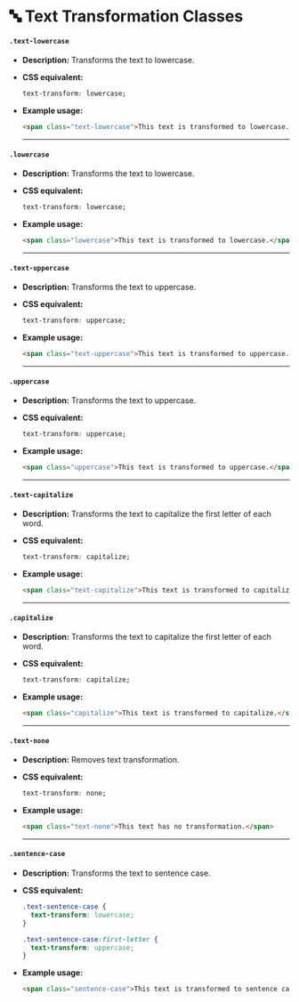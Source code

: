 # 🔤 Text Transformation Classes

#### **`.text-lowercase`**  
- **Description:** Transforms the text to lowercase.  
- **CSS equivalent:**  
  ```css
  text-transform: lowercase;
  ```  
- **Example usage:**  
  ```html
  <span class="text-lowercase">This text is transformed to lowercase.</span>
  ```  

  ---

#### **`.lowercase`**  
- **Description:** Transforms the text to lowercase.  
- **CSS equivalent:**  
  ```css
  text-transform: lowercase;
  ```  
- **Example usage:**  
  ```html
  <span class="lowercase">This text is transformed to lowercase.</span>
  ```  

  ---

#### **`.text-uppercase`**  
- **Description:** Transforms the text to uppercase.  
- **CSS equivalent:**  
  ```css
  text-transform: uppercase;
  ```  
- **Example usage:**  
  ```html
  <span class="text-uppercase">This text is transformed to uppercase.</span>
  ```  

  ---

#### **`.uppercase`**  
- **Description:** Transforms the text to uppercase.  
- **CSS equivalent:**  
  ```css
  text-transform: uppercase;
  ```  
- **Example usage:**  
  ```html
  <span class="uppercase">This text is transformed to uppercase.</span>
  ```  

  ---

#### **`.text-capitalize`**  
- **Description:** Transforms the text to capitalize the first letter of each word.  
- **CSS equivalent:**  
  ```css
  text-transform: capitalize;
  ```  
- **Example usage:**  
  ```html
  <span class="text-capitalize">This text is transformed to capitalize.</span>
  ```  

  ---

#### **`.capitalize`**  
- **Description:** Transforms the text to capitalize the first letter of each word.  
- **CSS equivalent:**  
  ```css
  text-transform: capitalize;
  ```  
- **Example usage:**  
  ```html
  <span class="capitalize">This text is transformed to capitalize.</span>
  ```  

  ---

#### **`.text-none`**  
- **Description:** Removes text transformation.  
- **CSS equivalent:**  
  ```css
  text-transform: none;
  ```  
- **Example usage:**  
  ```html
  <span class="text-none">This text has no transformation.</span>
  ```  

  ---

#### **`.sentence-case`**  
- **Description:** Transforms the text to sentence case.  

- **CSS equivalent:**  
  ```css
  .text-sentence-case {
    text-transform: lowercase;
  }

  .text-sentence-case:first-letter {
    text-transform: uppercase;
  }
  ```  
- **Example usage:**  
  ```html
  <span class="sentence-case">This text is transformed to sentence case.</span>
  ```  
